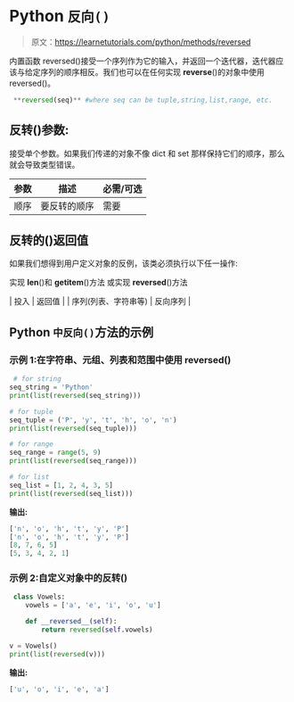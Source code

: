 # Python `反向()`

> 原文：<https://learnetutorials.com/python/methods/reversed>

内置函数 reversed()接受一个序列作为它的输入，并返回一个迭代器，迭代器应该与给定序列的顺序相反。我们也可以在任何实现 __reverse__()的对象中使用 reversed()。

```py
 **reversed(seq)** #where seq can be tuple,string,list,range, etc. 

```

## 反转()参数:

接受单个参数。如果我们传递的对象不像 dict 和 set 那样保持它们的顺序，那么就会导致类型错误。

| 参数 | 描述 | 必需/可选 |
| --- | --- | --- |
| 顺序 | 要反转的顺序 | 需要 |

## 反转的()返回值

如果我们想得到用户定义对象的反例，该类必须执行以下任一操作:

实现 __len__()和 __getitem__()方法
或实现 __reversed__()方法

| 投入 | 返回值 |
| 序列(列表、字符串等) | 反向序列 |

## Python `中反向()`方法的示例

### 示例 1:在字符串、元组、列表和范围中使用 reversed()

```py
 # for string
seq_string = 'Python'
print(list(reversed(seq_string)))

# for tuple
seq_tuple = ('P', 'y', 't', 'h', 'o', 'n')
print(list(reversed(seq_tuple)))

# for range
seq_range = range(5, 9)
print(list(reversed(seq_range)))

# for list
seq_list = [1, 2, 4, 3, 5]
print(list(reversed(seq_list))) 

```

**输出:**

```py
['n', 'o', 'h', 't', 'y', 'P']
['n', 'o', 'h', 't', 'y', 'P']
[8, 7, 6, 5]
[5, 3, 4, 2, 1]
```

### 示例 2:自定义对象中的反转()

```py
 class Vowels:
    vowels = ['a', 'e', 'i', 'o', 'u']

    def __reversed__(self):
        return reversed(self.vowels)

v = Vowels()
print(list(reversed(v))) 

```

**输出:**

```py
['u', 'o', 'i', 'e', 'a'] 
```